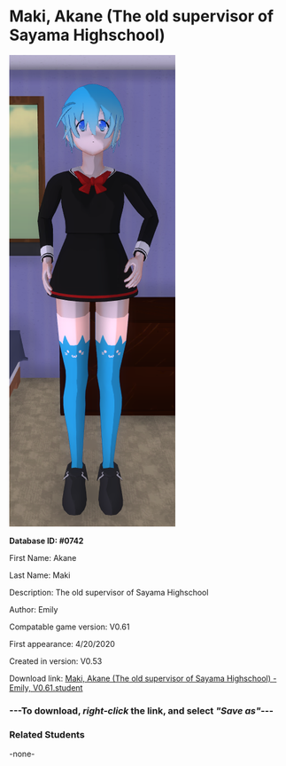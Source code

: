 # Maki, Akane (The old supervisor of Sayama Highschool)

<img src="../../Files/Images/Maki, Akane (The old supervisor of Sayama Highschool).png" title="Maki, Akane (The old supervisor of Sayama Highschool) - Emily, V0.61">

**Database ID: #0742**

First Name: Akane

Last Name: Maki

Description: The old supervisor of Sayama Highschool

Author: Emily

Compatable game version: V0.61

First appearance: 4/20/2020

Created in version: V0.53

Download link: <a href="https://raw.githubusercontent.com/Arbiter1223/Daigaku-Gurashi-Custom-Students/master/Files/Student%20Files/Maki%2C%20Akane%20(The%20old%20supervisor%20of%20Sayama%20Highschool)%20-%20Emily%2C%20V0.61.student">Maki, Akane (The old supervisor of Sayama Highschool) - Emily, V0.61.student</a>

### ---**To download, _right-click_ the link, and select _"Save as"_**---

### Related Students

-none-
